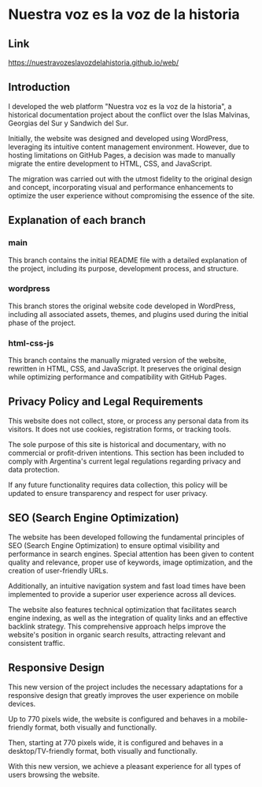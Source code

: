 # Nuestra voz es la voz de la historia

## Link

https://nuestravozeslavozdelahistoria.github.io/web/

## Introduction

I developed the web platform "Nuestra voz es la voz de la historia", a historical documentation project about the conflict over the Islas Malvinas, Georgias del Sur y Sandwich del Sur.

Initially, the website was designed and developed using WordPress, leveraging its intuitive content management environment. However, due to hosting limitations on GitHub Pages, a decision was made to manually migrate the entire development to HTML, CSS, and JavaScript.

The migration was carried out with the utmost fidelity to the original design and concept, incorporating visual and performance enhancements to optimize the user experience without compromising the essence of the site.

## Explanation of each branch

### main

This branch contains the initial README file with a detailed explanation of the project, including its purpose, development process, and structure.

### wordpress

This branch stores the original website code developed in WordPress, including all associated assets, themes, and plugins used during the initial phase of the project.

### html-css-js

This branch contains the manually migrated version of the website, rewritten in HTML, CSS, and JavaScript. It preserves the original design while optimizing performance and compatibility with GitHub Pages.

## Privacy Policy and Legal Requirements

This website does not collect, store, or process any personal data from its visitors. It does not use cookies, registration forms, or tracking tools.

The sole purpose of this site is historical and documentary, with no commercial or profit-driven intentions. This section has been included to comply with Argentina's current legal regulations regarding privacy and data protection.

If any future functionality requires data collection, this policy will be updated to ensure transparency and respect for user privacy.

## SEO (Search Engine Optimization)

The website has been developed following the fundamental principles of SEO (Search Engine Optimization) to ensure optimal visibility and performance in search engines. Special attention has been given to content quality and relevance, proper use of keywords, image optimization, and the creation of user-friendly URLs.

Additionally, an intuitive navigation system and fast load times have been implemented to provide a superior user experience across all devices.

The website also features technical optimization that facilitates search engine indexing, as well as the integration of quality links and an effective backlink strategy. This comprehensive approach helps improve the website's position in organic search results, attracting relevant and consistent traffic.

## Responsive Design

This new version of the project includes the necessary adaptations for a responsive design that greatly improves the user experience on mobile devices.

Up to 770 pixels wide, the website is configured and behaves in a mobile-friendly format, both visually and functionally.

Then, starting at 770 pixels wide, it is configured and behaves in a desktop/TV-friendly format, both visually and functionally.

With this new version, we achieve a pleasant experience for all types of users browsing the website.
